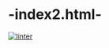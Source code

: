 # -index2.html-
[![linter](https://github.com/Samir-Allaham/-index2.html-/workflows/linter/badge.svg)](https://github.com/marketplace/actions/super-linter)

